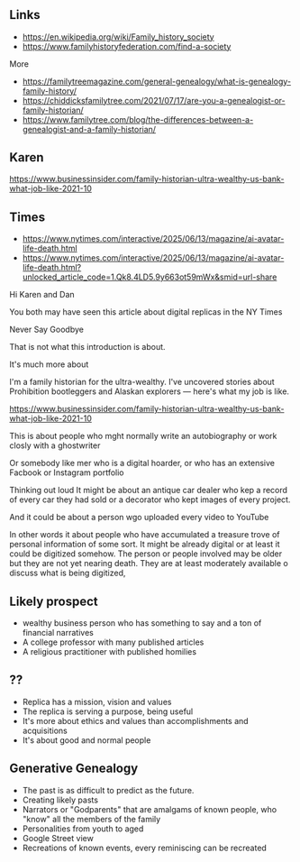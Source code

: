 #

## Links

* https://en.wikipedia.org/wiki/Family_history_society
* https://www.familyhistoryfederation.com/find-a-society

More
* https://familytreemagazine.com/general-genealogy/what-is-genealogy-family-history/
* https://chiddicksfamilytree.com/2021/07/17/are-you-a-genealogist-or-family-historian/
* https://www.familytree.com/blog/the-differences-between-a-genealogist-and-a-family-historian/

## Karen

https://www.businessinsider.com/family-historian-ultra-wealthy-us-bank-what-job-like-2021-10

## Times

* https://www.nytimes.com/interactive/2025/06/13/magazine/ai-avatar-life-death.html
* https://www.nytimes.com/interactive/2025/06/13/magazine/ai-avatar-life-death.html?unlocked_article_code=1.Qk8.4LD5.9y663ot59mWx&smid=url-share


Hi Karen and Dan

You both may have seen this article about digital replicas in the NY Times

Never Say Goodbye

That is not what this introduction is about.

It's much more about

I'm a family historian for the ultra-wealthy. I've uncovered stories about Prohibition bootleggers and Alaskan explorers — here's what my job is like.

https://www.businessinsider.com/family-historian-ultra-wealthy-us-bank-what-job-like-2021-10


This is about people who mght normally write an autobiography or work closly with a ghostwriter

Or somebody like mer who is a digital hoarder, or who has an extensive Facbook or Instagram portfolio

Thinking out loud It might be about an antique car dealer who kep a record of every car they had sold or a decorator who kept images of every project.

And it could be about a person wgo uploaded every video to YouTube

In other words it about people who have accumulated a treasure trove of personal information of some sort. It might be already digital or at least it could be digitized somehow. The person or people involved may be older but they are not yet nearing death. They are at least moderately available o discuss what is being digitized,

## Likely prospect

* wealthy business person who has something to say and a ton of financial narratives
* A college professor with many published articles
* A religious practitioner with published homilies


## ??

* Replica has a mission, vision and values
* The replica is serving a purpose, being useful
* It's more about ethics and values than accomplishments and acquisitions
* It's about good and normal people

## Generative Genealogy

* The past is as difficult to predict as the future. 
* Creating likely pasts
* Narrators or "Godparents" that are amalgams of known people, who "know" all the members of the family
* Personalities from youth to aged
* Google Street view
* Recreations of known events, every reminiscing can be recreated
